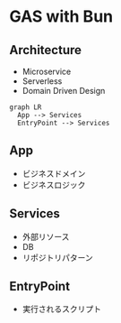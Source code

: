 # GAS with Bun

## Architecture

- Microservice
- Serverless
- Domain Driven Design

```mermaid
graph LR
  App --> Services
  EntryPoint --> Services
```

## App

- ビジネスドメイン
- ビジネスロジック

## Services

- 外部リソース
- DB
- リポジトリパターン

## EntryPoint

- 実行されるスクリプト

